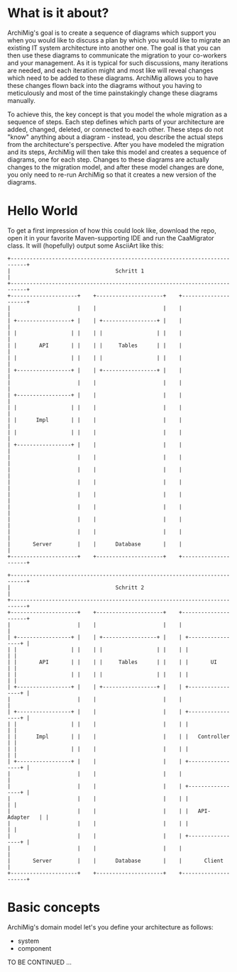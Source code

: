 

# What is it about?

ArchiMig's goal is to create a sequence of diagrams which support you when you would like to discuss a plan by which you would
like to migrate an existing IT system architecture into another one.
The goal is that you can then use these diagrams to communicate the migration to your co-workers and your management.
As it is typical for such discussions, many iterations are needed, and each  iteration might and most like will reveal changes which need to be added to these diagrams.
ArchiMig allows you to have these changes flown back into the diagrams without you having to meticulously and most of the time
painstakingly change these diagrams manually.

To achieve this, the key concept is that you model the whole migration as a sequence of steps.
Each step defines which parts of your architecture are added, changed, deleted, or connected to each other.
These steps do not "know" anything about a diagram - instead, you describe the actual steps from the architecture's perspective.
After you have modeled the migration and its steps, ArchiMig will then take this model and creates a sequence of diagrams, one for
each step.
Changes to these diagrams are actually changes to the migration model, and after these model changes are done, you only need to
re-run ArchiMig so that it creates a new version of the diagrams.

# Hello World

To get a first impression of how this could look like, download the repo, open it in your favorite Maven-supporting IDE and run
the CaaMigrator class. It will (hopefully) output some AsciiArt like this:

```
+---------------------------------------------------------------------------+
|                                 Schritt 1                                 |
+---------------------------------------------------------------------------+
+---------------------+    +---------------------+    +---------------------+
|                     |    |                     |    |                     |
| +-----------------+ |    | +-----------------+ |    |                     |
| |                 | |    | |                 | |    |                     |
| |       API       | |    | |     Tables      | |    |                     |
| |                 | |    | |                 | |    |                     |
| +-----------------+ |    | +-----------------+ |    |                     |
|                     |    |                     |    |                     |
| +-----------------+ |    |                     |    |                     |
| |                 | |    |                     |    |                     |
| |      Impl       | |    |                     |    |                     |
| |                 | |    |                     |    |                     |
| +-----------------+ |    |                     |    |                     |
|                     |    |                     |    |                     |
|                     |    |                     |    |                     |
|                     |    |                     |    |                     |
|                     |    |                     |    |                     |
|                     |    |                     |    |                     |
|                     |    |                     |    |                     |
|                     |    |                     |    |                     |
|       Server        |    |      Database       |    |                     |
+---------------------+    +---------------------+    +---------------------+

+---------------------------------------------------------------------------+
|                                 Schritt 2                                 |
+---------------------------------------------------------------------------+
+---------------------+    +---------------------+    +---------------------+
|                     |    |                     |    |                     |
| +-----------------+ |    | +-----------------+ |    | +-----------------+ |
| |                 | |    | |                 | |    | |                 | |
| |       API       | |    | |     Tables      | |    | |       UI        | |
| |                 | |    | |                 | |    | |                 | |
| +-----------------+ |    | +-----------------+ |    | +-----------------+ |
|                     |    |                     |    |                     |
| +-----------------+ |    |                     |    | +-----------------+ |
| |                 | |    |                     |    | |                 | |
| |      Impl       | |    |                     |    | |   Controller    | |
| |                 | |    |                     |    | |                 | |
| +-----------------+ |    |                     |    | +-----------------+ |
|                     |    |                     |    |                     |
|                     |    |                     |    | +-----------------+ |
|                     |    |                     |    | |                 | |
|                     |    |                     |    | |   API-Adapter   | |
|                     |    |                     |    | |                 | |
|                     |    |                     |    | +-----------------+ |
|                     |    |                     |    |                     |
|       Server        |    |      Database       |    |       Client        |
+---------------------+    +---------------------+    +---------------------+

```


# Basic concepts

ArchiMig's domain model let's you define your architecture as follows:

* system
* component

TO BE CONTINUED ...


